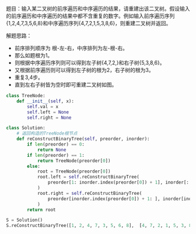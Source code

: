 题目：输入某二叉树的前序遍历和中序遍历的结果，请重建出该二叉树。假设输入的前序遍历和中序遍历的结果中都不含重复的数字。例如输入前序遍历序列{1,2,4,7,3,5,6,8}和中序遍历序列{4,7,2,1,5,3,8,6}，则重建二叉树并返回。


解题思路：
- 前序排列顺序为 根-左-右，中序排列为左-根-右。
- 那么如题根为1。
- 则根据中序遍历序列则可以得到左子树{4,7,2,}和右子树{5,3,8,6}。
- 又根据前序遍历则可以得到左子树的根为2，右子树的根为3。
- 重复3,4步。
- 直到左右子树皆为空时即可重建二叉树如图。

```python
class TreeNode:
    def __init__(self, x):
        self.val = x
        self.left = None
        self.right = None

class Solution:
    # 返回构造的TreeNode根节点
    def reConstructBinaryTree(self, preorder, inorder):
        if len(preorder) == 0:
            return None
        if len(preorder) == 1:
            return TreeNode(preorder[0])
        else:
            root = TreeNode(preorder[0])
            root.left = self.reConstructBinaryTree(
                preorder[1: inorder.index(preorder[0]) + 1], inorder[: inorder.index(preorder[0])]
            )
            root.right = self.reConstructBinaryTree(
                preorder[inorder.index(preorder[0]) + 1: ], inorder[inorder.index(preorder[0]) + 1: ]
            )
        return root

S = Solution()
S.reConstructBinaryTree([1, 2, 4, 7, 3, 5, 6, 8],  [4, 7, 2, 1, 5, 3, 8, 6])
```

